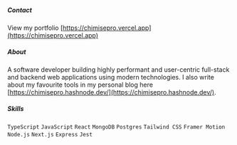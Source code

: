 ##### Contact
View my portfolio [https://chimisepro.vercel.app](https://chimisepro.vercel.app)

##### About
A software developer building highly performant and user-centric full-stack and backend web applications using modern technologies. I also write about my favourite tools in my personal blog here [https://chimisepro.hashnode.dev/](https://chimisepro.hashnode.dev/).


##### Skills
```TypeScript``` ```JavaScript``` ```React``` ```MongoDB``` ```Postgres``` ```Tailwind CSS``` ```Framer Motion``` ```Node.js``` ```Next.js``` ```Express``` ```Jest```
